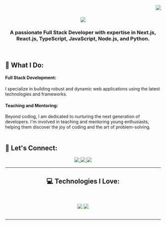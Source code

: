 <img align="right" src="https://visitor-badge.laobi.icu/badge?page_id=Em-Aar.Em-Aar&left_color=red&right_color=green&left_text=Visitors" />

<h1 align="center">
  <a href="https://git.io/typing-svg">
<img src="https://readme-typing-svg.demolab.com?font=Montserrat&weight=500&size=24&duration=2000&pause=1000&center=true&vCenter=true&random=false&width=435&lines=Hi+there!+%F0%9F%91%8B+I'm+M+Rehan+ul+Haq" />
  </a>
</h1>

<h3 align="center">
  A passionate Full Stack Developer with expertise in Next.js, React.js, TypeScript, JavaScript, Node.js, and Python.
</h3>

<br/>

<h2>🚀 What I Do:</h3>
<h4> Full Stack Development:</h4> I specialize in building robust and dynamic web applications using the latest technologies and frameworks.
<h4> Teaching and Mentoring:</h4> Beyond coding, I am dedicated to nurturing the next generation of developers. I'm involved in teaching and mentoring young enthusiasts, helping them discover the joy of coding and the art of problem-solving.
<br/>
<br/>


<h2>🤝 Let's Connect:</h2>
<div align="center"> 
  
  <a href="mmrhaq@gmail.com">
    <img src="https://img.shields.io/badge/Gmail-333333?style=for-the-badge&logo=gmail&logoColor=red" />
  </a>
  <a href="https://www.linkedin.com/in/muhammad-rehan-ul-haq-b60a4b2a/" target="_blank">
    <img src="https://img.shields.io/badge/LinkedIn-0077B5?style=for-the-badge&logo=linkedin&logoColor=white" target="_blank" />
  </a>
  <a href="https://Em-Aar.github.io" target="_blank">
     <img src="https://img.shields.io/badge/Portfolio-FF5722?style=for-the-badge&logo=todoist&logoColor=white" target="_blank" /> <!-- sqlite, safari, google-chrome are other good icon options -->
  </a>
</div>

<hr/>
 
<h2 align="center">💻 Technologies I Love:</h3><br/>
<br/>
<div align="center">
    <img src="https://skillicons.dev/icons?i=react,bootstrap,mui,html,css,vscode,github,figma,tailwind,git,r" />
    <img src="https://skillicons.dev/icons?i=nodejs,python,javascript,typescript,express,firebase,mongodb,nextjs,mysql,django" /><br>
</div>

<br/>
<hr/>


